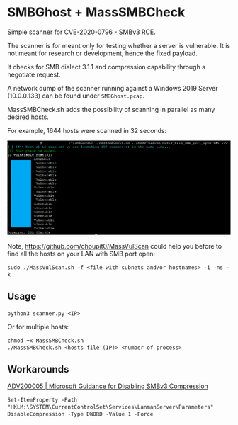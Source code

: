 # SMBGhost + MassSMBCheck
Simple scanner for CVE-2020-0796 - SMBv3 RCE.

The scanner is for meant only for testing whether a server is vulnerable. It is not meant for research or development, hence the fixed payload. 

It checks for SMB dialect 3.1.1 and compression capability through a negotiate request.

A network dump of the scanner running against a Windows 2019 Server (10.0.0.133) can be found under `SMBGhost.pcap`. 

MassSMBCheck.sh adds the possibility of scanning in parallel as many desired hosts.

For example, 1644 hosts were scanned in 32 seconds:

![Example](MassSMBCheck.png)

Note, https://github.com/choupit0/MassVulScan could help you before to find all the hosts on your LAN with SMB port open:
````
sudo ./MassVulScan.sh -f <file with subnets and/or hostnames> -i -ns -k
````
## Usage
```
python3 scanner.py <IP>
```
Or for multiple hosts:
```
chmod +x MassSMBCheck.sh
./MassSMBCheck.sh <hosts file (IP)> <number of process>
````

## Workarounds
[ADV200005 | Microsoft Guidance for Disabling SMBv3 Compression](https://portal.msrc.microsoft.com/en-US/security-guidance/advisory/adv200005)

```
Set-ItemProperty -Path "HKLM:\SYSTEM\CurrentControlSet\Services\LanmanServer\Parameters" DisableCompression -Type DWORD -Value 1 -Force
```


